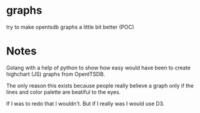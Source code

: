 # graphs
try to make opentsdb graphs a little bit better (POC)

# Notes

Golang with a help of python to show how easy would have been to create highchart (JS) graphs from OpentTSDB.

The only reason this exists because people really believe a graph only if the lines and color palette are beatiful to the eyes.

If I was to redo that I wouldn't. But if I really was I would use D3.
